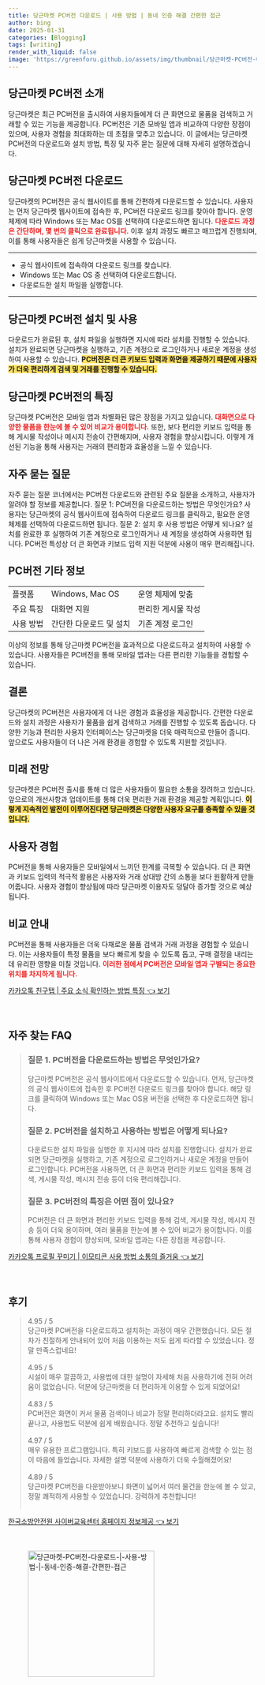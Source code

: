 ```yaml
---
title: 당근마켓 PC버전 다운로드 | 사용 방법 | 동네 인증 해결 간편한 접근
author: bing
date: 2025-01-31
categories: [Blogging]
tags: [writing]
render_with_liquid: false
image: 'https://greenforu.github.io/assets/img/thumbnail/당근마켓-PC버전-다운로드-|-사용-방법-|-동네-인증-해결-간편한-접근.webp'
---
```



<h2 id='당근마켓_PC버전_소개'>당근마켓 PC버전 소개</h2>

<p>당근마켓은 최근 PC버전을 출시하여 사용자들에게 더 큰 화면으로 물품을 검색하고 거래할 수 있는 기능을 제공합니다. PC버전은 기존 모바일 앱과 비교하여 다양한 장점이 있으며, 사용자 경험을 최대화하는 데 초점을 맞추고 있습니다. 이 글에서는 당근마켓 PC버전의 다운로드와 설치 방법, 특징 및 자주 묻는 질문에 대해 자세히 설명하겠습니다.</p>

<h2 id='당근마켓_PC버전_다운로드'>당근마켓 PC버전 다운로드</h2>

<p>당근마켓의 PC버전은 공식 웹사이트를 통해 간편하게 다운로드할 수 있습니다. 사용자는 먼저 당근마켓 웹사이트에 접속한 후, PC버전 다운로드 링크를 찾아야 합니다. 운영 체제에 따라 Windows 또는 Mac OS를 선택하여 다운로드하면 됩니다. <b><span style="color: #ee2323;">다운로드 과정은 간단하며, 몇 번의 클릭으로 완료됩니다.</span></b> 이후 설치 과정도 빠르고 매끄럽게 진행되며, 이를 통해 사용자들은 쉽게 당근마켓을 사용할 수 있습니다.</p>

<hr />

<ul>
    <li>공식 웹사이트에 접속하여 다운로드 링크를 찾습니다.</li>
    <li>Windows 또는 Mac OS 중 선택하여 다운로드합니다.</li>
    <li>다운로드한 설치 파일을 실행합니다.</li>
</ul>

<hr />

<h2 id='당근마켓_PC버전_설치_및_사용'>당근마켓 PC버전 설치 및 사용</h2>

<p>다운로드가 완료된 후, 설치 파일을 실행하면 지시에 따라 설치를 진행할 수 있습니다. 설치가 완료되면 당근마켓을 실행하고, 기존 계정으로 로그인하거나 새로운 계정을 생성하여 사용할 수 있습니다. <b><span style="background-color: #ffe066;">PC버전은 더 큰 키보드 입력과 화면을 제공하기 때문에 사용자가 더욱 편리하게 검색 및 거래를 진행할 수 있습니다.</span></b></p>

<h2 id='당근마켓_PC버전의_특징'>당근마켓 PC버전의 특징</h2>

<p>당근마켓 PC버전은 모바일 앱과 차별화된 많은 장점을 가지고 있습니다. <b><span style="color: #ee2323;">대화면으로 다양한 물품을 한눈에 볼 수 있어 비교가 용이합니다.</span></b> 또한, 보다 편리한 키보드 입력을 통해 게시물 작성이나 메시지 전송이 간편해지며, 사용자 경험을 향상시킵니다. 이렇게 개선된 기능을 통해 사용자는 거래의 편리함과 효율성을 느낄 수 있습니다.</p>

<h2 id='자주_묻는_질문'>자주 묻는 질문</h2>

<p>자주 묻는 질문 코너에서는 PC버전 다운로드와 관련된 주요 질문을 소개하고, 사용자가 알려야 할 정보를 제공합니다. 질문 1: PC버전을 다운로드하는 방법은 무엇인가요? 사용자는 당근마켓의 공식 웹사이트에 접속하여 다운로드 링크를 클릭하고, 필요한 운영 체제를 선택하여 다운로드하면 됩니다. 질문 2: 설치 후 사용 방법은 어떻게 되나요? 설치를 완료한 후 실행하여 기존 계정으로 로그인하거나 새 계정을 생성하여 사용하면 됩니다. PC버전 특성상 더 큰 화면과 키보드 입력 지원 덕분에 사용이 매우 편리해집니다.</p>

<h2 id='PC버전_기타_정보'>PC버전 기타 정보</h2>

<table>
    <tr>
        <td>플랫폼</td>
        <td>Windows, Mac OS</td>
        <td>운영 체제에 맞춤</td>
    </tr>
    <tr>
        <td>주요 특징</td>
        <td>대화면 지원</td>
        <td>편리한 게시물 작성</td>
    </tr>
    <tr>
        <td>사용 방법</td>
        <td>간단한 다운로드 및 설치</td>
        <td>기존 계정 로그인</td>
    </tr>
</table>

<p>이상의 정보를 통해 당근마켓 PC버전을 효과적으로 다운로드하고 설치하여 사용할 수 있습니다. 사용자들은 PC버전을 통해 모바일 앱과는 다른 편리한 기능들을 경험할 수 있습니다.</p>

<h2 id='결론'>결론</h2>

<p>당근마켓의 PC버전은 사용자에게 더 나은 경험과 효율성을 제공합니다. 간편한 다운로드와 설치 과정은 사용자가 물품을 쉽게 검색하고 거래를 진행할 수 있도록 돕습니다. 다양한 기능과 편리한 사용자 인터페이스는 당근마켓을 더욱 매력적으로 만들어 줍니다. 앞으로도 사용자들이 더 나은 거래 환경을 경험할 수 있도록 지원할 것입니다.</p>

<h2 id='미래_전망'>미래 전망</h2>

<p>당근마켓은 PC버전 출시를 통해 더 많은 사용자들이 필요한 소통을 장려하고 있습니다. 앞으로의 개선사항과 업데이트를 통해 더욱 편리한 거래 환경을 제공할 계획입니다. <b><span style="background-color: #ffe066;">이렇게 지속적인 발전이 이루어진다면 당근마켓은 다양한 사용자 요구를 충족할 수 있을 것입니다.</span></b></p>

<h2 id='사용자_경험'>사용자 경험</h2>

<p>PC버전을 통해 사용자들은 모바일에서 느끼던 한계를 극복할 수 있습니다. 더 큰 화면과 키보드 입력의 적극적 활용은 사용자와 거래 상대방 간의 소통을 보다 원활하게 만들어줍니다. 사용자 경험이 향상됨에 따라 당근마켓 이용자도 덩달아 증가할 것으로 예상됩니다.</p>

<h2 id='비교_안내'>비교 안내</h2>

<p>PC버전을 통해 사용자들은 더욱 다채로운 물품 검색과 거래 과정을 경험할 수 있습니다. 이는 사용자들이 특정 물품을 보다 빠르게 찾을 수 있도록 돕고, 구매 결정을 내리는 데 유리한 영향을 미칠 것입니다. <b><span style="color: #ee2323;">이러한 점에서 PC버전은 모바일 앱과 구별되는 중요한 위치를 차지하게 됩니다.</span></b></p>


<p><a class="click-button" title="카카오톡 친구탭 | 주요 소식 확인하는 방법 특징" href="https://greenforu.github.io/posts/%EC%B9%B4%EC%B9%B4%EC%98%A4%ED%86%A1-%EC%B9%9C%EA%B5%AC%ED%83%AD-%EC%A3%BC%EC%9A%94-%EC%86%8C%EC%8B%9D-%ED%99%95%EC%9D%B8%ED%95%98%EB%8A%94-%EB%B0%A9%EB%B2%95-%ED%8A%B9%EC%A7%95/" rel="dofollow">카카오톡 친구탭 | 주요 소식 확인하는 방법 특징 👈 보기</a></p><br>
<h2 id='자주_찾는_FAQ'>자주 찾는 FAQ</h2>
<div itemscope="" itemtype="https://schema.org/FAQPage"> 
<blockquote> 
<div itemscope="" itemprop="mainEntity" itemtype="https://schema.org/Question"> 
<h3 itemprop="name">질문 1. PC버전을 다운로드하는 방법은 무엇인가요?</h3> 
<div itemscope="" itemprop="acceptedAnswer" itemtype="https://schema.org/Answer"> 
<span itemprop="text"> 
<p>당근마켓 PC버전은 공식 웹사이트에서 다운로드할 수 있습니다. 먼저, 당근마켓의 공식 웹사이트에 접속한 후 PC버전 다운로드 링크를 찾아야 합니다. 해당 링크를 클릭하여 Windows 또는 Mac OS용 버전을 선택한 후 다운로드하면 됩니다.</p> 
</span> 
</div> 
</div> 
<div itemscope="" itemprop="mainEntity" itemtype="https://schema.org/Question"> 
<h3 itemprop="name">질문 2. PC버전을 설치하고 사용하는 방법은 어떻게 되나요?</h3> 
<div itemscope="" itemprop="acceptedAnswer" itemtype="https://schema.org/Answer"> 
<span itemprop="text"> 
<p>다운로드한 설치 파일을 실행한 후 지시에 따라 설치를 진행합니다. 설치가 완료되면 당근마켓을 실행하고, 기존 계정으로 로그인하거나 새로운 계정을 만들어 로그인합니다. PC버전을 사용하면, 더 큰 화면과 편리한 키보드 입력을 통해 검색, 게시물 작성, 메시지 전송 등이 더욱 편리해집니다.</p> 
</span> 
</div> 
</div> 
<div itemscope="" itemprop="mainEntity" itemtype="https://schema.org/Question"> 
<h3 itemprop="name">질문 3. PC버전의 특징은 어떤 점이 있나요?</h3> 
<div itemscope="" itemprop="acceptedAnswer" itemtype="https://schema.org/Answer"> 
<span itemprop="text"> 
<p>PC버전은 더 큰 화면과 편리한 키보드 입력을 통해 검색, 게시물 작성, 메시지 전송 등이 더욱 용이하며, 여러 물품을 한눈에 볼 수 있어 비교가 용이합니다. 이를 통해 사용자 경험이 향상되며, 모바일 앱과는 다른 장점을 제공합니다.</p> 
</span> 
</div> 
</div> 
</blockquote> 
</div>
<p><a class="click-button" title="카카오톡 프로필 꾸미기 | 이모티콘 사용 방법 소통의 즐거움" href="https://greenforu.github.io/posts/%EC%B9%B4%EC%B9%B4%EC%98%A4%ED%86%A1-%ED%94%84%EB%A1%9C%ED%95%84-%EA%BE%B8%EB%AF%B8%EA%B8%B0-%EC%9D%B4%EB%AA%A8%ED%8B%B0%EC%BD%98-%EC%82%AC%EC%9A%A9-%EB%B0%A9%EB%B2%95-%EC%86%8C%ED%86%B5%EC%9D%98-%EC%A6%90%EA%B1%B0%EC%9B%80/" rel="dofollow">카카오톡 프로필 꾸미기 | 이모티콘 사용 방법 소통의 즐거움 👈 보기</a></p><br>
<h2 id='후기'>후기</h2>
<div itemscope itemtype="https://schema.org/Product">
  <blockquote>
  <div itemprop="review" itemscope itemtype="https://schema.org/Review">
      <div itemprop="reviewRating" itemscope itemtype="https://schema.org/Rating"> <span itemprop="ratingValue">4.95</span> / <span itemprop="bestRating">5</span> </div>
      <span itemprop="reviewBody">당근마켓 PC버전을 다운로드하고 설치하는 과정이 매우 간편했습니다. 모든 절차가 친절하게 안내되어 있어 처음 이용하는 저도 쉽게 따라할 수 있었습니다. 정말 만족스럽네요!</span>
  </div>
  <br>
  <div itemprop="review" itemscope itemtype="https://schema.org/Review">
      <div itemprop="reviewRating" itemscope itemtype="https://schema.org/Rating"> <span itemprop="ratingValue">4.95</span> / <span itemprop="bestRating">5</span> </div>
      <span itemprop="reviewBody">시설이 매우 깔끔하고, 사용법에 대한 설명이 자세해 처음 사용하기에 전혀 어려움이 없었습니다. 덕분에 당근마켓을 더 편리하게 이용할 수 있게 되었어요!</span>
  </div>
  <br>
  <div itemprop="review" itemscope itemtype="https://schema.org/Review">
      <div itemprop="reviewRating" itemscope itemtype="https://schema.org/Rating"> <span itemprop="ratingValue">4.83</span> / <span itemprop="bestRating">5</span> </div>
      <span itemprop="reviewBody">PC버전은 화면이 커서 물품 검색이나 비교가 정말 편리하더라고요. 설치도 빨리 끝나고, 사용법도 덕분에 쉽게 배웠습니다. 정말 추천하고 싶습니다!</span>
  </div>
  <br>
  <div itemprop="review" itemscope itemtype="https://schema.org/Review">
      <div itemprop="reviewRating" itemscope itemtype="https://schema.org/Rating"> <span itemprop="ratingValue">4.97</span> / <span itemprop="bestRating">5</span> </div>
      <span itemprop="reviewBody">매우 유용한 프로그램입니다. 특히 키보드를 사용하여 빠르게 검색할 수 있는 점이 마음에 들었습니다. 자세한 설명 덕분에 사용하기 더욱 수월해졌어요!</span>
  </div>
  <br>
  <div itemprop="review" itemscope itemtype="https://schema.org/Review">
      <div itemprop="reviewRating" itemscope itemtype="https://schema.org/Rating"> <span itemprop="ratingValue">4.89</span> / <span itemprop="bestRating">5</span> </div>
      <span itemprop="reviewBody">당근마켓 PC버전을 다운받아보니 화면이 넓어서 여러 물건을 한눈에 볼 수 있고, 정말 쾌적하게 사용할 수 있었습니다. 강력하게 추천합니다!</span>
  </div>
  <br>
  </blockquote>
</div>
<p><a class="click-button" title="한국소방안전원 사이버교육센터 홈페이지 정보제공" href="https://greenforu.github.io/posts/%ED%95%9C%EA%B5%AD%EC%86%8C%EB%B0%A9%EC%95%88%EC%A0%84%EC%9B%90-%EC%82%AC%EC%9D%B4%EB%B2%84%EA%B5%90%EC%9C%A1%EC%84%BC%ED%84%B0-%ED%99%88%ED%8E%98%EC%9D%B4%EC%A7%80-%EC%A0%95%EB%B3%B4%EC%A0%9C%EA%B3%B5/" rel="dofollow">한국소방안전원 사이버교육센터 홈페이지 정보제공 👈 보기</a></p><br>
<figure class="image"><img src="https://greenforu.github.io/assets/img/thumbnail/당근마켓-PC버전-다운로드-|-사용-방법-|-동네-인증-해결-간편한-접근.webp" alt="당근마켓-PC버전-다운로드-|-사용-방법-|-동네-인증-해결-간편한-접근" width="256" height="256"></figure>